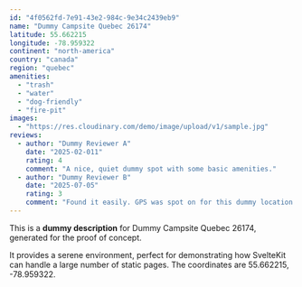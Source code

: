 ```yaml
---
id: "4f0562fd-7e91-43e2-984c-9e34c2439eb9"
name: "Dummy Campsite Quebec 26174"
latitude: 55.662215
longitude: -78.959322
continent: "north-america"
country: "canada"
region: "quebec"
amenities:
  - "trash"
  - "water"
  - "dog-friendly"
  - "fire-pit"
images:
  - "https://res.cloudinary.com/demo/image/upload/v1/sample.jpg"
reviews:
  - author: "Dummy Reviewer A"
    date: "2025-02-011"
    rating: 4
    comment: "A nice, quiet dummy spot with some basic amenities."
  - author: "Dummy Reviewer B"
    date: "2025-07-05"
    rating: 3
    comment: "Found it easily. GPS was spot on for this dummy location."
---
```


This is a **dummy description** for Dummy Campsite Quebec 26174, generated for the proof of concept.

It provides a serene environment, perfect for demonstrating how SvelteKit can handle a large number of static pages. The coordinates are 55.662215, -78.959322.
